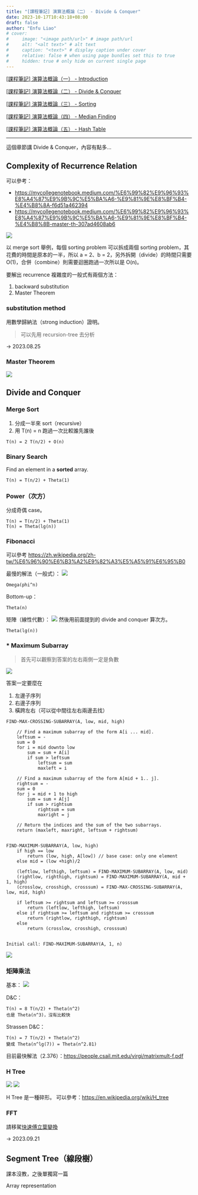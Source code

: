 ```yaml
---
title: "[課程筆記] 演算法概論（二） - Divide & Conquer"
date: 2023-10-17T10:43:18+08:00
draft: false
author: "Enfu Liao"
# cover:
#     image: "<image path/url>" # image path/url
#     alt: "<alt text>" # alt text
#     caption: "<text>" # display caption under cover
#     relative: false # when using page bundles set this to true
#     hidden: true # only hide on current single page
---
```


[[課程筆記] 演算法概論（一） - Introduction](../2023-08-25-algo-01/)

[[課程筆記] 演算法概論（二） - Divide & Conquer](../2023-09-12-algo-02/)

[[課程筆記] 演算法概論（三） - Sorting](../2023-09-19-algo-03/)

[[課程筆記] 演算法概論（四） - Median Finding](../2023-10-12-algo-04/)

[[課程筆記] 演算法概論（五） - Hash Table](../2023-10-17-algo-05/)

---

這個章節講 Divide & Conquer，內容有點多...


## Complexity of Recurrence Relation
可以參考：
* https://mycollegenotebook.medium.com/%E6%99%82%E9%96%93%E8%A4%87%E9%9B%9C%E5%BA%A6-%E9%81%9E%E8%BF%B4-%E4%B8%8A-f6d51a462394
* https://mycollegenotebook.medium.com/%E6%99%82%E9%96%93%E8%A4%87%E9%9B%9C%E5%BA%A6-%E9%81%9E%E8%BF%B4-%E4%B8%8B-master-th-307ad4608ab6

![](https://slideplayer.com/7351407/24/images/slide_1.jpg)

以 merge sort 舉例，每個 sorting problem 可以拆成兩個 sorting problem，其花費的時間是原本的一半，所以 a = 2、b = 2，另外拆開（divide）的時間只需要 O(1)，合併（combine）則需要迴圈跑過一次所以是 O(n)。

要解出 recurrence 複雜度的一般式有兩個方法：
1. backward substitution
2. Master Theorem

### substitution method
用數學歸納法（strong induction）證明。

> 可以先用 recursion-tree 去分析


-> 2023.08.25

### Master Theorem
![](https://cdn-images-1.medium.com/max/1200/0*SMhJVzBPbBuiGOws.png)


## Divide and Conquer
### Merge Sort
1. 分成一半來 sort（recursive）
2. 用 T(n) = n 跑過一次比較誰先誰後

```
T(n) = 2 T(n/2) + O(n)
```

### Binary Search
Find an element in a **sorted** array.

```
T(n) = T(n/2) + Theta(1)
```

### Power（次方）
分成奇偶 case。

```
T(n) = T(n/2) + Theta(1)
T(n) = Theta(lg(n))
```

### Fibonacci
可以參考 https://zh.wikipedia.org/zh-tw/%E6%96%90%E6%B3%A2%E9%82%A3%E5%A5%91%E6%95%B0

最慢的解法（一般式）：
![](./Screenshot%20from%202023-09-21%2000-22-30.png)
```
Omega(phi^n)
```

Bottom-up：
```
Theta(n)
```

矩陣（線性代數）：
![](./Screenshot%20from%202023-09-21%2000-27-08.png)
然後用前面提到的 divide and conquer 算次方。
```
Theta(lg(n))
```


### * Maximum Subarray
> 首先可以觀察到答案的左右兩側一定是負數

![](./Screenshot%20from%202023-09-21%2000-30-53.png)

答案一定要麼在
1. 左邊子序列
2. 右邊子序列
3. 橫跨左右（可以從中間往左右兩邊去找）

```
FIND-MAX-CROSSING-SUBARRAY(A, low, mid, high)

    // Find a maximum subarray of the form A[i ... mid].
    leftsum = -
    sum = 0
    for i = mid downto low
        sum = sum + A[i]
        if sum > leftsum
            leftsum = sum
            maxleft = i

    // Find a maximum subarray of the form A[mid + 1.. j].
    rightsum = -
    sum = 0
    for j = mid + 1 to high
        sum = sum + A[j]
        if sum > rightsum
            rightsum = sum
            maxright = j

    // Return the indices and the sum of the two subarrays.
    return (maxleft, maxright, leftsum + rightsum)


FIND-MAXIMUM-SUBARRAY(A, low, high)
    if high == low
        return (low, high, A[low]) // base case: only one element
    else mid = (low +high)/2
    
    (leftlow, lefthigh, leftsum) = FIND-MAXIMUM-SUBARRAY(A, low, mid)
    (rightlow, righthigh, rightsum) = FIND-MAXIMUM-SUBARRAY(A, mid + 1, high)
    (crosslow, crosshigh, crosssum) = FIND-MAX-CROSSING-SUBARRAY(A, low, mid, high)

    if leftsum >= rightsum and leftsum >= crosssum
        return (leftlow, lefthigh, leftsum)
    else if rightsum >= leftsum and rightsum >= crosssum
        return (rightlow, righthigh, rightsum)
    else 
        return (crosslow, crosshigh, crosssum)


Initial call: FIND-MAXIMUM-SUBARRAY(A, 1, n)
```
![](./Screenshot%20from%202023-09-21%2000-40-17.png)


### 矩陣乘法

基本：
![](./Screenshot%20from%202023-09-21%2000-41-07.png)

D&C：
```
T(n) = 8 T(n/2) + Theta(n^2)
也是 Theta(n^3)，沒有比較快
```

Strassen D&C：
```
T(n) = 7 T(n/2) + Theta(n^2)
變成 Theta(n^lg(7)) = Theta(n^2.81)
```

目前最快解法（2.376）：https://people.csail.mit.edu/virgi/matrixmult-f.pdf



### H Tree
![](./Screenshot%20from%202023-09-21%2000-51-47.png)
![](./Screenshot%20from%202023-09-21%2000-54-51.png)

H Tree 是一種碎形。
可以參考：https://en.wikipedia.org/wiki/H_tree



### FFT
請移駕[快速傅立葉變換](/blog/posts/2023-09-25-fft/)

-> 2023.09.21



## Segment Tree（線段樹）

課本沒教，之後單獨寫一篇

Array representation

